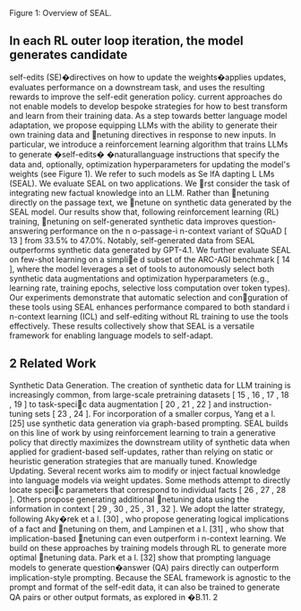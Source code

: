 Figure 1: Overview of SEAL.


## In each RL outer loop iteration, the model generates candidate

self-edits (SE)�directives on how to update the weights�applies updates, evaluates performance on a downstream task, and uses the resulting rewards to improve the self-edit generation policy. current approaches do not enable models to develop bespoke strategies for how to best transform and learn from their training data. As a step towards better language model adaptation, we propose equipping LLMs with the ability to generate their own training data and netuning directives in response to new inputs. In particular, we introduce a reinforcement learning algorithm that trains LLMs to generate �self-edits� �naturallanguage instructions that specify the data and, optionally, optimization hyperparameters for updating the model's weights (see Figure 1). We refer to such models as Se lfA dapting L LMs (SEAL). We evaluate SEAL on two applications. We rst consider the task of integrating new factual knowledge into an LLM. Rather than netuning directly on the passage text, we netune on synthetic data generated by the SEAL model. Our results show that, following reinforcement learning (RL) training, netuning on self-generated synthetic data improves question-answering performance on the n o-passage-i n-context variant of SQuAD [ 13 ] from 33.5% to 47.0%. Notably, self-generated data from SEAL outperforms synthetic data generated by GPT-4.1. We further evaluate SEAL on few-shot learning on a simplie d subset of the ARC-AGI benchmark [ 14 ], where the model leverages a set of tools to autonomously select both synthetic data augmentations and optimization hyperparameters (e.g., learning rate, training epochs, selective loss computation over token types). Our experiments demonstrate that automatic selection and conguration of these tools using SEAL enhances performance compared to both standard i n-context learning (ICL) and self-editing without RL training to use the tools effectively. These results collectively show that SEAL is a versatile framework for enabling language models to self-adapt.


## 2 Related Work

Synthetic Data Generation. The creation of synthetic data for LLM training is increasingly common, from large-scale pretraining datasets [ 15 , 16 , 17 , 18 , 19 ] to task-specic data augmentation [ 20 , 21 , 22 ] and instruction-tuning sets [ 23 , 24 ]. For incorporation of a smaller corpus, Yang et a l. [25] use synthetic data generation via graph-based prompting. SEAL builds on this line of work by using reinforcement learning to train a generative policy that directly maximizes the downstream utility of synthetic data when applied for gradient-based self-updates, rather than relying on static or heuristic generation strategies that are manually tuned. Knowledge Updating. Several recent works aim to modify or inject factual knowledge into language models via weight updates. Some methods attempt to directly locate specic parameters that correspond to individual facts [ 26 , 27 , 28 ]. Others propose generating additional netuning data using the information in context [ 29 , 30 , 25 , 31 , 32 ]. We adopt the latter strategy, following Aky�rek et a l. [30] , who propose generating logical implications of a fact and netuning on them, and Lampinen et a l. [31] , who show that implication-based netuning can even outperform i n-context learning. We build on these approaches by training models through RL to generate more optimal netuning data. Park et a l. [32] show that prompting language models to generate question�answer (QA) pairs directly can outperform implication-style prompting. Because the SEAL framework is agnostic to the prompt and format of the self-edit data, it can also be trained to generate QA pairs or other output formats, as explored in �B.11. 2